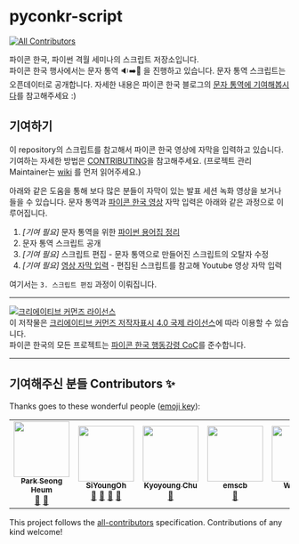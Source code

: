 # pyconkr-script
<!-- ALL-CONTRIBUTORS-BADGE:START - Do not remove or modify this section -->
[![All Contributors](https://img.shields.io/badge/all_contributors-6-orange.svg?style=flat-square)](#contributors-)
<!-- ALL-CONTRIBUTORS-BADGE:END -->
파이콘 한국, 파이썬 격월 세미나의 스크립트 저장소입니다.  
파이콘 한국 행사에서는 문자 통역 :sound::arrow_right::memo: 을 진행하고 있습니다. 문자 통역 스크립트는 오픈데이터로 공개합니다. 자세한 내용은 파이콘 한국 블로그의 [문자 통역에 기여해봅시다](http://blog.pycon.kr/2020/02/24/contribute-speech-to-text-translation/)를 참고해주세요 :)

## 기여하기

이 repository의 스크립트를 참고해서 파이콘 한국 영상에 자막을 입력하고 있습니다.   
기여하는 자세한 방법은 [CONTRIBUTING](./CONTRIBUTING.md)을 참고해주세요. 
(프로젝트 관리 Maintainer는 [wiki](https://github.com/pythonkr/pyconkr-script/wiki/%5BMaintainer%5D-%EB%A9%94%EC%9D%B8%ED%85%8C%EC%9D%B4%EB%84%88%EB%8A%94-%EB%AC%B4%EC%8A%A8-%EC%9D%BC%EC%9D%84-%ED%95%98%EB%82%98%EC%9A%94%3F) 를 먼저 읽어주세요.)

아래와 같은 도움을 통해 보다 많은 분들이 자막이 있는 발표 세션 녹화 영상을 보거나 들을 수 있습니다.
문자 통역과 [파이콘 한국 영상](https://www.youtube.com/channel/UC26x6D5xpKx6io4ShfXa_Ow) 자막 입력은 아래와 같은 과정으로 이루어집니다.

1. *[기여 필요]* 문자 통역을 위한 [파이썬 용어집 정리](https://github.com/pythonkr/python-terms)
2. 문자 통역 스크립트 공개
3. *[기여 필요]* 스크립트 편집 - 문자 통역으로 만들어진 스크립트의 오탈자 수정
4. *[기여 필요]* [영상 자막 입력]( https://pythonkr.github.io/pyconkr-guide/subtitles/00-getting-started.html) - 편집된 스크립트를 참고해 Youtube 영상 자막 입력

여기서는 `3. 스크립트 편집` 과정이 이뤄집니다. 

  
---
<a rel="license" href="http://creativecommons.org/licenses/by/4.0/"><img alt="크리에이티브 커먼즈 라이선스" style="border-width:0" src="https://i.creativecommons.org/l/by/4.0/88x31.png" /></a><br />이 저작물은 <a rel="license" href="http://creativecommons.org/licenses/by/4.0/">크리에이티브 커먼즈 저작자표시 4.0 국제 라이선스</a>에 따라 이용할 수 있습니다.  
파이콘 한국의 모든 프로젝트는 [파이콘 한국 행동강령 CoC](https://github.com/pythonkr/pycon-code-of-conduct)를 준수합니다. 

---
## 기여해주신 분들 Contributors ✨

Thanks goes to these wonderful people ([emoji key](https://allcontributors.org/docs/en/emoji-key)):

<!-- ALL-CONTRIBUTORS-LIST:START - Do not remove or modify this section -->
<!-- prettier-ignore-start -->
<!-- markdownlint-disable -->
<table>
  <tr>
    <td align="center"><a href="http://seongheum.golony.dev"><img src="https://avatars1.githubusercontent.com/u/10653376?v=4" width="100px;" alt=""/><br /><sub><b>Park Seong Heum</b></sub></a><br /><a href="#projectManagement-golony6449" title="Project Management">📆</a> <a href="https://github.com/pythonkr/pyconkr-script/pulls?q=is%3Apr+reviewed-by%3Agolony6449" title="Reviewed Pull Requests">👀</a></td>
    <td align="center"><a href="https://github.com/ohahohah"><img src="https://avatars3.githubusercontent.com/u/17819874?v=4" width="100px;" alt=""/><br /><sub><b>SiYoungOh</b></sub></a><br /><a href="#projectManagement-ohahohah" title="Project Management">📆</a> <a href="https://github.com/pythonkr/pyconkr-script/commits?author=ohahohah" title="Documentation">📖</a> <a href="https://github.com/pythonkr/pyconkr-script/pulls?q=is%3Apr+reviewed-by%3Aohahohah" title="Reviewed Pull Requests">👀</a> <a href="#ideas-ohahohah" title="Ideas, Planning, & Feedback">🤔</a></td>
    <td align="center"><a href="https://chukycheese.github.io"><img src="https://avatars2.githubusercontent.com/u/20205007?v=4" width="100px;" alt=""/><br /><sub><b>Kyoyoung Chu</b></sub></a><br /><a href="#projectManagement-chukycheese" title="Project Management">📆</a></td>
    <td align="center"><a href="https://github.com/emscb"><img src="https://avatars0.githubusercontent.com/u/32407677?v=4" width="100px;" alt=""/><br /><sub><b>emscb</b></sub></a><br /><a href="#projectManagement-emscb" title="Project Management">📆</a></td>
    <td align="center"><a href="https://medium.com/@cmygray"><img src="https://avatars3.githubusercontent.com/u/26966551?v=4" width="100px;" alt=""/><br /><sub><b>Won Kim</b></sub></a><br /><a href="#projectManagement-cmygray" title="Project Management">📆</a></td>
    <td align="center"><a href="https://constmoon.github.io"><img src="https://avatars1.githubusercontent.com/u/19185307?v=4" width="100px;" alt=""/><br /><sub><b>Jiwoo Kang</b></sub></a><br /><a href="#content-constmoon" title="Content">🖋</a> <a href="https://github.com/pythonkr/pyconkr-script/pulls?q=is%3Apr+reviewed-by%3Aconstmoon" title="Reviewed Pull Requests">👀</a></td>
  </tr>
</table>

<!-- markdownlint-enable -->
<!-- prettier-ignore-end -->
<!-- ALL-CONTRIBUTORS-LIST:END -->

This project follows the [all-contributors](https://github.com/all-contributors/all-contributors) specification. Contributions of any kind welcome!